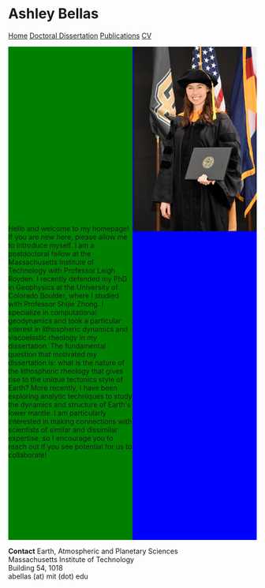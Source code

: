 # Ashley Bellas     

[Home](README.md)       [Doctoral Dissertation](test)         [Publications](/publications/README.md)               [CV](test)

<html>
<head></head>
 <body>
    <div style="width: 100%; display: table;">
        <div style="display: table-row; height: 1000px;">
            <div style="width: 50%; display: table-cell; background: green;">
                Hello and welcome to my homepage! If you are new here, please allow me to introduce myself. I am a postdoctoral fellow at the Massachusetts Institute of Technology with Professor Leigh Royden. I recently defended my PhD in Geophysics at the University of Colorado Boulder, where I studied with Professor Shijie Zhong. I specialize in computational geodynamics and took a particular interest in lithospheric dynamics and viscoelastic rheology in my dissertation. The fundamental question that motivated my dissertation is: what is the nature of the lithospheric rheology that gives rise to the unique tectonics style of Earth? More recently, I have been exploring analytic techniques to study the dynamics and structure of Earth's lower mantle. I am particularly interested in making connections with scientists of similar and dissimilar expertise, so I encourage you to reach out if you see potential for us to collaborate!
            </div>
            <div style="display: table-cell; background: blue;"> 
                <img align="right" width="250" src="3_highres.jpg">
            </div>
        </div>
    </div>
 </body>
</html>

**Contact**
Earth, Atmospheric and Planetary Sciences  
Massachusetts Institute of Technology  
Building 54, 1018  
abellas (at) mit (dot) edu
